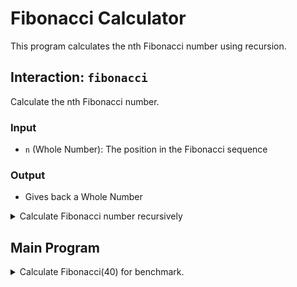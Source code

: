 # Fibonacci Calculator

This program calculates the nth Fibonacci number using recursion.

## **Interaction**: `fibonacci`

Calculate the nth Fibonacci number.

### Input

- `n` (Whole Number): The position in the Fibonacci sequence

### Output

- Gives back a Whole Number

<details>
<summary>Calculate Fibonacci number recursively</summary>

> If `n` is less than or equal to _1_:
>
> > Give back `n`.
>
> Otherwise:
>
> > Define `n_minus_1` as Whole Number.\
> > Set `n_minus_1` to `n` minus _1_.\
> > Define `n_minus_2` as Whole Number.\
> > Set `n_minus_2` to `n` minus _2_.\
> > Define `fib_1` as Whole Number.\
> > Call `fibonacci` with `n_minus_1` and store in `fib_1`.\
> > Define `fib_2` as Whole Number.\
> > Call `fibonacci` with `n_minus_2` and store in `fib_2`.\
> > Define `result` as Whole Number.\
> > Set `result` to `fib_1` plus `fib_2`.\
> > Give back `result`.

</details>

## Main Program

<details>
<summary>Calculate Fibonacci(40) for benchmark.</summary>

> Define `n` as Whole Number.\
> Set `n` to _40_.
>
> Define `result` as Whole Number.\
> Call `fibonacci` with `n` and store in `result`.
>
> Say _"Fibonacci of 40 is:"_.\
> Say `result`.

</details>
